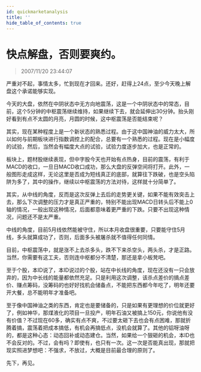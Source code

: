 ```yaml
---
id: quickmarketanalysis 
title: ''
hide_table_of_contents: true
---
```


# 快点解盘，否则要爽约。

> 2007/11/20 23:44:07

<div style={{color: '#009900', fontWeight: '500', fontSize: '18px'}}>

严重对不起，事情太多，忙到现在才回来。还好，赶得上24点，至少今天晚上解盘这个承诺能够实现。
 
今天的大盘，依然在中阴状态中无方向地震荡，这是一个中阴状态中的常态，目前，这个5分钟的中枢震荡继续维持，如果继续下去，就会延伸出30分钟。抬头刚好看到有点不太圆的月亮，月圆的时候，这中枢震荡是否能结束呢？
 
其实，现在某种程度上是一个新状态的熟悉过程。由于这中国神油的威力太大，所以如何与前期板块进行指数调控上的配合，总要有一个熟悉的过程。现在是小幅度的试验，然后，当然会有幅度大点的试验，试验力度逐步加大，也是正常的。
 
板块上，题材股继续表现，但中字股今天也开始有点热身，目前的震荡，有利于MACD的收口，一旦日MACD收口成功，那么大盘的反弹空间将打开。此外，一般图形走成这样，无论这里是否成为短线真正的底部，就算往下跌破，也是空头陷阱为多了，其中的操作，继续以中枢震荡的方法对待，这样就十分简单了。
 
其实，从中线的角度，反而是这次反弹上去后的走势更关键，如果不能有效突击上去，那么下次调整的压力才是真正严重的，特别不能出现MACD日转头后不能上0轴的情况，一般出现这种情况，后面都意味着更严重的下跌。只要不出现这种情况，问题还不是太严重。
 
中线的角度，目前5月线依然能被守住，所以本月收盘很重要，只要能守住5月线，多头就算成功了，否则，后面多头被屠杀就不值得任何同情。
 
目前，中枢震荡中，就是涨不上去杀多头，跌不下来杀空头，两头杀，才是正路。当然，你需要有这工夫，否则连中枢都分不清楚，那还是拿小板凳吧。
 
至于个股，本ID说了，本ID说过的个股，站在中长线的角度，现在还没有一只会放弃的，因为中长线的能量都依然充足。只是利用这次调整，该杀点差价的搞点差价、赚点筹码，没筹码的也好好找机会储备点，不能把东西都今年吃了，明年还要开大餐，总不能明年才准备吧。
 
至于像中国神油之类的东西，肯定也是要储备的，只是如果有更理想的价位就更好了，例如神华，那煤液化的项目一旦投产，明年石油又被搞上150元，你说他有没有价值？不过现在60多，确实有点不爽，不过要太砸下去也会有点困难，那就折腾着搞，震荡着把成本搞低，有机会再搞低点，没机会就算了。其他的铝呀油呀的，都是这种心态：动态回补或动态建仓。当然，如果给一个狠砸的机会，本ID也不会反对的。不过，会有吗？即使有，也只有一次。这一次是否能真出现，那就把现实照进梦想吧：不强求，不放过，大概是目前最合理的原则了。
 
先下，再见。

</div>